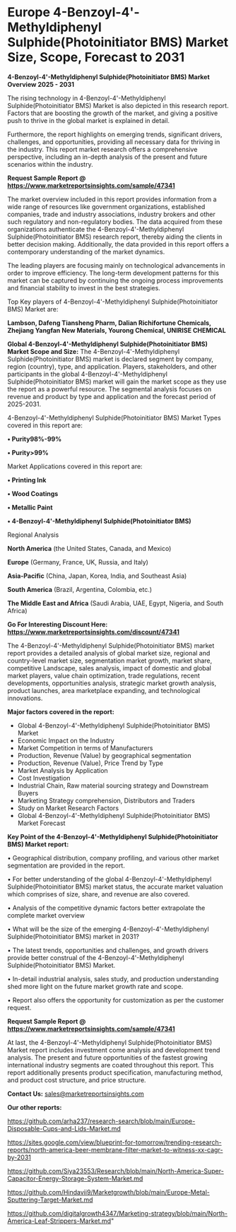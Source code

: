 # Europe 4-Benzoyl-4'-Methyldiphenyl Sulphide(Photoinitiator BMS) Market Size, Scope, Forecast to 2031

<Strong> 4-Benzoyl-4'-Methyldiphenyl Sulphide(Photoinitiator BMS) Market Overview 2025 - 2031</strong>

The rising technology in 4-Benzoyl-4'-Methyldiphenyl Sulphide(Photoinitiator BMS) Market is also depicted in this research report. Factors that are boosting the growth of the market, and giving a positive push to thrive in the global market is explained in detail.

Furthermore, the report highlights on emerging trends, significant drivers, challenges, and opportunities, providing all necessary data for thriving in the industry. This report market research offers a comprehensive perspective, including an in-depth analysis of the present and future scenarios within the industry.

<strong>Request Sample Report @ <a href=https://www.marketreportsinsights.com/sample/47341>https://www.marketreportsinsights.com/sample/47341</a></strong>

The market overview included in this report provides information from a wide range of resources like government organizations, established companies, trade and industry associations, industry brokers and other such regulatory and non-regulatory bodies. The data acquired from these organizations authenticate the 4-Benzoyl-4'-Methyldiphenyl Sulphide(Photoinitiator BMS) research report, thereby aiding the clients in better decision making. Additionally, the data provided in this report offers a contemporary understanding of the market dynamics.

The leading players are focusing mainly on technological advancements in order to improve efficiency. The long-term development patterns for this market can be captured by continuing the ongoing process improvements and financial stability to invest in the best strategies.

Top Key players of 4-Benzoyl-4'-Methyldiphenyl Sulphide(Photoinitiator BMS) Market are:

<strong>Lambson, Dafeng Tiansheng Pharm, Dalian Richifortune Chemicals, Zhejiang Yangfan New Materials, Yourong Chemical, UNIRISE CHEMICAL</strong>

<strong><b>Global 4-Benzoyl-4'-Methyldiphenyl Sulphide(Photoinitiator BMS) Market Scope and Size:</b></strong>
The 4-Benzoyl-4'-Methyldiphenyl Sulphide(Photoinitiator BMS) market is declared segment by company, region (country), type, and application. Players, stakeholders, and other participants in the global 4-Benzoyl-4'-Methyldiphenyl Sulphide(Photoinitiator BMS) market will gain the market scope as they use the report as a powerful resource. The segmental analysis focuses on revenue and product by type and application and the forecast period of 2025-2031.

4-Benzoyl-4'-Methyldiphenyl Sulphide(Photoinitiator BMS) Market Types covered in this report are:

<strong>•  Purity98%-99%

•  Purity>99%</strong>

Market Applications covered in this report are:

<strong>•  Printing Ink

•  Wood Coatings

•  Metallic Paint

•  4-Benzoyl-4'-Methyldiphenyl Sulphide(Photoinitiator BMS)</strong> 

Regional Analysis

<strong>North America</strong> (the United States, Canada, and Mexico)

<strong>Europe</strong> (Germany, France, UK, Russia, and Italy)

<strong>Asia-Pacific</strong> (China, Japan, Korea, India, and Southeast Asia)

<strong>South America</strong> (Brazil, Argentina, Colombia, etc.)

<strong>The Middle East and Africa</strong> (Saudi Arabia, UAE, Egypt, Nigeria, and South Africa)

<strong>Go For Interesting Discount Here: <a href=https://www.marketreportsinsights.com/discount/47341>https://www.marketreportsinsights.com/discount/47341</a></strong>

The 4-Benzoyl-4'-Methyldiphenyl Sulphide(Photoinitiator BMS) market report provides a detailed analysis of global market size, regional and country-level market size, segmentation market growth, market share, competitive Landscape, sales analysis, impact of domestic and global market players, value chain optimization, trade regulations, recent developments, opportunities analysis, strategic market growth analysis, product launches, area marketplace expanding, and technological innovations.

<strong><b>Major factors covered in the report:</b></strong>
<ul>
  <li>Global 4-Benzoyl-4'-Methyldiphenyl Sulphide(Photoinitiator BMS) Market </li>
  <li>Economic Impact on the Industry</li>
  <li>Market Competition in terms of Manufacturers</li>
  <li>Production, Revenue (Value) by geographical segmentation</li>
  <li>Production, Revenue (Value), Price Trend by Type</li>
  <li>Market Analysis by Application</li>
  <li>Cost Investigation</li>
  <li>Industrial Chain, Raw material sourcing strategy and Downstream Buyers</li>
  <li>Marketing Strategy comprehension, Distributors and Traders</li>
  <li>Study on Market Research Factors</li>
  <li>Global 4-Benzoyl-4'-Methyldiphenyl Sulphide(Photoinitiator BMS) Market Forecast</li>
</ul>

<strong><b>Key Point of the 4-Benzoyl-4'-Methyldiphenyl Sulphide(Photoinitiator BMS) Market report:</b></strong>

• Geographical distribution, company profiling, and various other market segmentation are provided in the report.

• For better understanding of the global 4-Benzoyl-4'-Methyldiphenyl Sulphide(Photoinitiator BMS) market status, the accurate market valuation which comprises of size, share, and revenue are also covered.

• Analysis of the competitive dynamic factors better extrapolate the complete market overview

• What will be the size of the emerging 4-Benzoyl-4'-Methyldiphenyl Sulphide(Photoinitiator BMS) market in 2031?

• The latest trends, opportunities and challenges, and growth drivers provide better construal of the 4-Benzoyl-4'-Methyldiphenyl Sulphide(Photoinitiator BMS) Market.

• In-detail industrial analysis, sales study, and production understanding shed more light on the future market growth rate and scope.

• Report also offers the opportunity for customization as per the customer request.

<strong>Request Sample Report @ <a href=https://www.marketreportsinsights.com/sample/47341>https://www.marketreportsinsights.com/sample/47341</a></strong>

At last, the 4-Benzoyl-4'-Methyldiphenyl Sulphide(Photoinitiator BMS) Market report includes investment come analysis and development trend analysis. The present and future opportunities of the fastest growing international industry segments are coated throughout this report. This report additionally presents product specification, manufacturing method, and product cost structure, and price structure.

<strong>Contact Us:</strong>
sales@marketreportsinsights.com

<strong>Our other reports:</strong>

<a href=https://github.com/arha237/research-search/blob/main/Europe-Disposable-Cups-and-Lids-Market.md>https://github.com/arha237/research-search/blob/main/Europe-Disposable-Cups-and-Lids-Market.md</a>

<a href=https://sites.google.com/view/blueprint-for-tomorrow/trending-research-reports/north-america-beer-membrane-filter-market-to-witness-xx-cagr-by-2031>https://sites.google.com/view/blueprint-for-tomorrow/trending-research-reports/north-america-beer-membrane-filter-market-to-witness-xx-cagr-by-2031</a>

<a href=https://github.com/Siya23553/Research/blob/main/North-America-Super-Capacitor-Energy-Storage-System-Market.md>https://github.com/Siya23553/Research/blob/main/North-America-Super-Capacitor-Energy-Storage-System-Market.md</a>

<a href=https://github.com/Hindavii9/Marketgrowth/blob/main/Europe-Metal-Sputtering-Target-Market.md>https://github.com/Hindavii9/Marketgrowth/blob/main/Europe-Metal-Sputtering-Target-Market.md</a>

<a href=https://github.com/digitalgrowth4347/Marketing-strategy/blob/main/North-America-Leaf-Strippers-Market.md>https://github.com/digitalgrowth4347/Marketing-strategy/blob/main/North-America-Leaf-Strippers-Market.md</a>"
